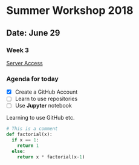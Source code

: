 # Summer Workshop 2018
## Date: June 29
### Week 3

[Server Access](https://204.48.29.128)

### Agenda for today
- [x] Create a GitHub Account
- [ ] Learn to use repositories
- [ ] Use **Jupyter** notebook

Learning to use GitHub etc.

```python
# This is a comment
def factorial(x):
  if x == 1:
    return 1
  else:
    return x * factorial(x-1)
```
